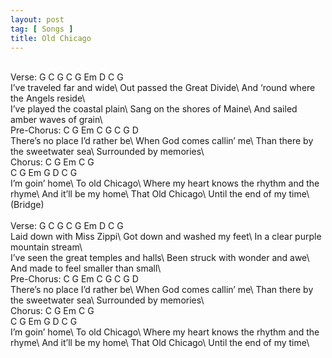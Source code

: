```yaml
---
layout: post
tag: [ Songs ]
title: Old Chicago
---
```

<br/>
Verse:  G   C   G   C   G   Em   D   C   G
<br/>
I’ve traveled far and wide\
Out passed the Great Divide\
And ‘round where the Angels reside\
<br/>
I’ve played the coastal plain\
Sang on the shores of Maine\
And sailed amber waves of grain\
<br/>
Pre-Chorus:  C  G  Em  C  G  C  G  D
<br/>
There’s no place I’d rather be\
When God comes callin’ me\
Than there by the sweetwater sea\
Surrounded by memories\
<br/>
Chorus: C   G   Em   C   G
<br/>
C   G   Em   G   D   C   G
<br/>
I’m goin’ home\
To old Chicago\
Where my heart knows the rhythm and the rhyme\
And it’ll be my home\
That Old Chicago\
Until the end of my time\
<br/>
(Bridge)
<br/>
<br/>
Verse:  G   C   G   C   G   Em   D   C   G
<br/>
Laid down with Miss Zippi\
Got down and washed my feet\
In a clear purple mountain stream\
<br/>
I’ve seen the great temples and halls\
Been struck with wonder and awe\
And made to feel smaller than small\
<br/>
Pre-Chorus:  C  G  Em  C  G  C  G  D
<br/>
There’s no place I’d rather be\
When God comes callin’ me\
Than there by the sweetwater sea\
Surrounded by memories\
<br/>
Chorus: C   G   Em   C   G
<br/>
C   G   Em   G   D   C   G
<br/>
I’m goin’ home\
To old Chicago\
Where my heart knows the rhythm and the rhyme\
And it’ll be my home\
That Old Chicago\
Until the end of my time\
<br/>
